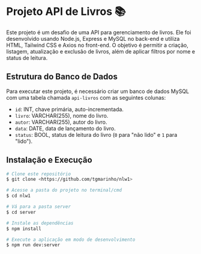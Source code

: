 # Projeto API de Livros 📚

Este projeto é um desafio de uma API para gerenciamento de livros. Ele foi desenvolvido usando Node.js, Express e MySQL no back-end e utiliza HTML, Tailwind CSS e Axios no front-end. O objetivo é permitir a criação, listagem, atualização e exclusão de livros, além de aplicar filtros por nome e status de leitura.

## Estrutura do Banco de Dados

Para executar este projeto, é necessário criar um banco de dados MySQL com uma tabela chamada `api-livros` com as seguintes colunas:

- `id`: INT, chave primária, auto-incrementada.
- `livro`: VARCHAR(255), nome do livro.
- `autor`: VARCHAR(255), autor do livro.
- `data`: DATE, data de lançamento do livro.
- `status`: BOOL, status de leitura do livro (`0` para "não lido" e `1` para "lido").

## Instalação e Execução

```bash
# Clone este repositório
$ git clone <https://github.com/tgmarinho/nlw1>

# Acesse a pasta do projeto no terminal/cmd
$ cd nlw1

# Vá para a pasta server
$ cd server

# Instale as dependências
$ npm install

# Execute a aplicação em modo de desenvolvimento
$ npm run dev:server
